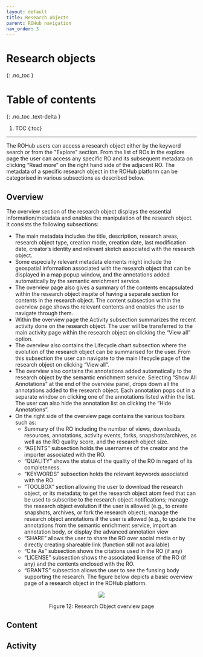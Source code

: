 ```yaml
---
layout: default
title: Research objects
parent: ROHub navigation
nav_order: 3
---
```


# Research objects
{: .no_toc }

# Table of contents
{: .no_toc .text-delta }

1. TOC
{:toc}

---
The ROHub users can access a research object either by the keyword search or from the "Explore" section. From the list of ROs in the explore page the user can access any specific RO and its subsequent metadata on clicking “Read more” on the right hand side of the adjacent RO. The metadata of a specific research object in the ROHub platform can be categorised in various subsections as described below.

## Overview
The overview section of the research object displays the essential information/metadata and enables the manipulation of the research object. It consists the following subsections:
* The main metadata includes the title, description, research areas, research object type, creation mode, creation date, last modification date, creator’s identity and relevant sketch associated with the research object.
* Some especially relevant metadata elements might include the geospatial information associated with the research object that can be displayed in a map popup window, and the annotations added automatically by the semantic enrichment service.
* The overview page also gives a summary of the contents encapsulated within the research object inspite of having a separate section for contents in the research object. The content subsection within the overview page shows the relevant contents and enables the user to navigate through them.
* Within the overview page the Activity subsection summarizes the recent activity done on the research object. The user will be transferred to the main activity page within the research object on clicking the “View all” option.
* The overview also contains the Lifecycle chart subsection where the evolution of the research object can be summarised for the user. From this subsection the user can navigate to the main lifecycle page of the research object on clicking “View all”.
* The overview also contains the annotations added automatically to the research object by the semantic enrichment service. Selecting “Show All Annotations” at the end of the overview panel, drops down all the annotations added to the research object. Each annotation pops out in a separate window on clicking one of the annotations listed within the list. The user can also hide the annotation list on clicking the “Hide Annotations”.
* On the right side of the overview page contains the various toolbars such as:
   * Summary of the RO including the number of views, downloads, resources, annotations, activity events, forks, snapshots/archives, as well as the RO quality score, and the research object size.
   * “AGENTS” subsection holds the usernames of the creator and the importer associated with the RO.
   * “QUALITY” shows the status of the quality of the RO in regard of its completeness.
   * “KEYWORDS” subsection holds the relevant keywords associated with the RO
   * “TOOLBOX” section allowing the user to download the research object, or its metadata; to get the research object atom feed that can be used to subscribe to the research object notifications; manage the research object evolution if the user is allowed (e.g., to create snapshots, archives, or fork the research object); manage the research object annotations if the user is allowed (e.g., to update the annotations from the semantic enrichment service, import an annotation body, or display the advanced annotation view
   * “SHARE” allows the user to share the RO over social media or by directly creating shareable link (function still not available)
   * “Cite As” subsection shows the citations used in the RO (if any)
   * “LICENSE” subsection shows the associated license of the RO (if any) and the contents enclosed with the RO.
   * “GRANTS” subsection allows the user to see the funsing body supporting the research.
The figure below depicts a basic overview page of a research object in the ROHub platform.


<p align="center"> <img src="https://box.psnc.pl/f/8a10c49df7/?raw=1"> </p>
<div align="center"> Figure 12: Research Object overview page </div>


## Content

## Activity
